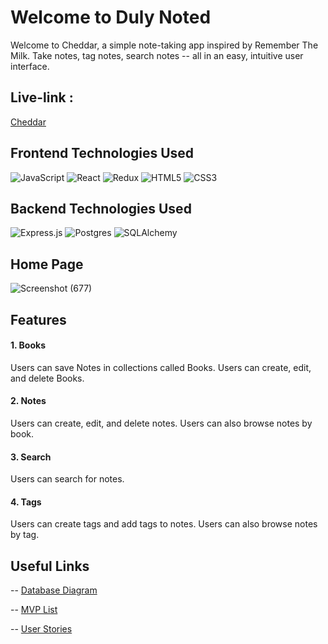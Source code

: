 # Welcome to Duly Noted

Welcome to Cheddar, a simple note-taking app inspired by Remember The Milk. Take notes, tag notes, search notes -- all in an easy, intuitive user interface.

## Live-link :
   [Cheddar](https://duly-noted-sp.herokuapp.com/)

## Frontend Technologies Used
![JavaScript](https://img.shields.io/badge/javascript-%23323330.svg?style=for-the-badge&logo=javascript&logoColor=%23F7DF1E)
![React](https://img.shields.io/badge/react-%2320232a.svg?style=for-the-badge&logo=react&logoColor=%2361DAFB)
![Redux](https://img.shields.io/badge/redux-%23593d88.svg?style=for-the-badge&logo=redux&logoColor=white)
![HTML5](https://img.shields.io/badge/html5-%23E34F26.svg?style=for-the-badge&logo=html5&logoColor=white)
![CSS3](https://img.shields.io/badge/css3-%231572B6.svg?style=for-the-badge&logo=css3&logoColor=white)

## Backend Technologies Used
![Express.js](https://img.shields.io/badge/express.js-%23404d59.svg?style=for-the-badge&logo=express&logoColor=%2361DAFB)
![Postgres](https://img.shields.io/badge/postgres-%23316192.svg?style=for-the-badge&logo=postgresql&logoColor=white)
![SQLAlchemy](https://img.shields.io/badge/SA-SQLAlchemy-red)

## Home Page

![Screenshot (677)](https://s3.amazonaws.com/poly-screenshots.angel.co/Project/ba/1323615/b94ff1ac2f1d2bc51d87c4f961f89c96-original.png)

## Features

#### 1. Books
 Users can save Notes in collections called Books. Users can create, edit, and delete Books.

#### 2. Notes
 Users can create, edit, and delete notes. Users can also browse notes by book.

#### 3. Search
 Users can search for notes.

#### 4. Tags
 Users can create tags and add tags to notes. Users can also browse notes by tag.

## Useful Links
-- [Database Diagram](https://github.com/andrwtran/cheddar/wiki/Database-Schema)

-- [MVP List](https://github.com/andrwtran/cheddar/wiki/MVP)

-- [User Stories](https://github.com/andrwtran/cheddar/wiki/User-Stories)
